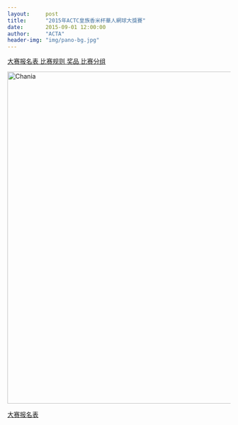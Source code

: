 ```yaml
---
layout:     post
title:      "2015年ACTC皇族香米杯華人網球大獎賽"
date:       2015-09-01 12:00:00
author:     "ACTA"
header-img: "img/pano-bg.jpg"
---
```


<a href="http://actc.org.au/0.register/" class="btn btn-success btn-lg btn-block active"> 大赛报名表 </a> <a href="#" class="btn btn-primary btn-lg btn-block active"> 比赛规则 </a> <a href="#" class="btn btn-info btn-lg btn-block active"> 奖品 </a> <a href="#" class="btn btn-warning btn-lg btn-block active"> 比赛分组 </a>

<div class="container">
    <img class="img-responsive" src="{{ site.baseurl }}/img/2015-poster.jpg" alt="Chania" width="750" />
</div>

<a href="http://actc.org.au/0.register/" class="btn btn-success btn-lg btn-block active"> 大赛报名表 </a>
